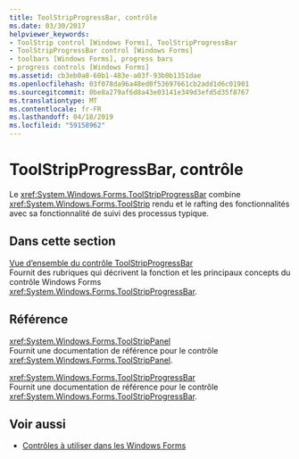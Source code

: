 ```yaml
---
title: ToolStripProgressBar, contrôle
ms.date: 03/30/2017
helpviewer_keywords:
- ToolStrip control [Windows Forms], ToolStripProgressBar
- ToolStripProgressBar control [Windows Forms]
- toolbars [Windows Forms], progress bars
- progress controls [Windows Forms]
ms.assetid: cb3eb0a8-60b1-483e-a03f-93b0b1351dae
ms.openlocfilehash: 03f078da96a48ed0f53697661cb2add1d6c01901
ms.sourcegitcommit: 0be8a279af6d8a43e03141e349d3efd5d35f8767
ms.translationtype: MT
ms.contentlocale: fr-FR
ms.lasthandoff: 04/18/2019
ms.locfileid: "59158962"
---
```

# <a name="toolstripprogressbar-control"></a>ToolStripProgressBar, contrôle
Le <xref:System.Windows.Forms.ToolStripProgressBar> combine <xref:System.Windows.Forms.ToolStrip> rendu et le rafting des fonctionnalités avec sa fonctionnalité de suivi des processus typique.  
  
## <a name="in-this-section"></a>Dans cette section  
 [Vue d’ensemble du contrôle ToolStripProgressBar](toolstripprogressbar-control-overview.md)  
 Fournit des rubriques qui décrivent la fonction et les principaux concepts du contrôle Windows Forms <xref:System.Windows.Forms.ToolStripProgressBar>.  
  
## <a name="reference"></a>Référence  
 <xref:System.Windows.Forms.ToolStripPanel>  
 Fournit une documentation de référence pour le contrôle <xref:System.Windows.Forms.ToolStripPanel>.  
  
 <xref:System.Windows.Forms.ToolStripProgressBar>  
 Fournit une documentation de référence pour le contrôle <xref:System.Windows.Forms.ToolStripProgressBar>.  
  
## <a name="see-also"></a>Voir aussi

- [Contrôles à utiliser dans les Windows Forms](controls-to-use-on-windows-forms.md)
